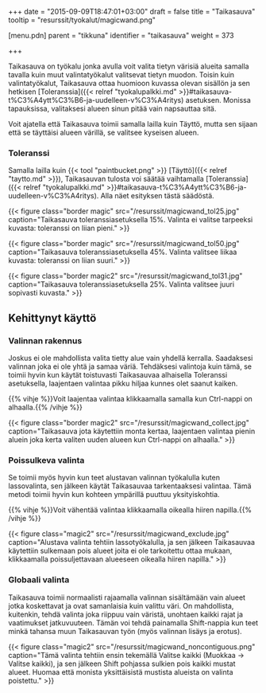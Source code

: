+++
date = "2015-09-09T18:47:01+03:00"
draft = false
title = "Taikasauva"
tooltip = "resurssit/tyokalut/magicwand.png"

[menu.pdn]
    parent = "tikkuna"
    identifier = "taikasauva"
    weight = 373

+++

Taikasauva on työkalu jonka avulla voit valita tietyn värisiä alueita samalla tavalla kuin muut valintatyökalut valitsevat tietyn
muodon. Toisin kuin valintatyökalut, Taikasauva ottaa huomioon kuvassa olevan sisällön ja sen hetkisen
[Toleranssia]({{< relref "tyokalupalkki.md" >}}#taikasauva-t%C3%A4ytt%C3%B6-ja-uudelleen-v%C3%A4ritys) asetuksen. Monissa tapauksissa,
valitaksesi alueen sinun pitää vain napsauttaa sitä.

Voit ajatella että Taikasauva toimii samalla lailla kuin Täyttö, mutta sen sijaan että se täyttäisi alueen värillä, se valitsee kyseisen alueen.

### Toleranssi

Samalla lailla kuin {{< tool "paintbucket.png" >}}
[Täyttö]({{< relref "taytto.md" >}}), Taikasauvan tulosta voi säätää vaihtamalla
[Toleranssia]({{< relref "tyokalupalkki.md" >}}#taikasauva-t%C3%A4ytt%C3%B6-ja-uudelleen-v%C3%A4ritys). Alla näet esityksen
tästä säädöstä.

{{< figure class="border magic" src="/resurssit/magicwand_tol25.jpg" caption="Taikasauva toleranssiasetuksella 15%. Valinta ei valitse tarpeeksi kuvasta: toleranssi on liian pieni." >}}

{{< figure class="border magic" src="/resurssit/magicwand_tol50.jpg" caption="Taikasauva toleranssiasetuksella 45%. Valinta valitsee liikaa kuvasta: toleranssi on liian suuri." >}}

{{< figure class="border magic2" src="/resurssit/magicwand_tol31.jpg" caption="Taikasauva toleranssiasetuksella 25%. Valinta valitsee juuri sopivasti kuvasta." >}}

## Kehittynyt käyttö

### Valinnan rakennus

Joskus ei ole mahdollista valita tietty alue vain yhdellä kerralla. Saadaksesi valinnan joka ei ole yhtä ja samaa väriä. Tehdäksesi
valintoja kuin tämä, se toimii hyvin kun käytät toistuvasti Taikasauvaa alhaisella Toleranssi asetuksella, laajentaen valintaa pikku
hiljaa kunnes olet saanut kaiken.

{{% vihje %}}Voit laajentaa valintaa klikkaamalla samalla kun Ctrl-nappi on alhaalla.{{% /vihje %}}

{{< figure class="border magic2" src="/resurssit/magicwand_collect.jpg" caption="Taikasauva jota käytettiin monta kertaa, laajentaen valintaa pienin aluein joka kerta valiten uuden alueen kun Ctrl-nappi on alhaalla." >}}

### Poissulkeva valinta

Se toimii myös hyvin kun teet alustavan valinnan työkalulla kuten lassovalinta, sen jälkeen käytät Taikasauvaa tarkentaaksesi valintaa.
Tämä metodi toimii hyvin kun kohteen ympärillä puuttuu yksityiskohtia.

{{% vihje %}}Voit vähentää valintaa klikkaamalla oikealla hiiren napilla.{{% /vihje %}}

{{< figure class="magic2" src="/resurssit/magicwand_exclude.jpg" caption="Alustava valinta tehtiin lassotyökalulla, ja sen jälkeen Taikasauvaa käytettiin sulkemaan pois alueet joita ei ole tarkoitettu ottaa mukaan, klikkaamalla poissuljettavaan alueeseen oikealla hiiren napilla." >}}

### Globaali valinta

Taikasauva toimii normaalisti rajaamalla valinnan sisältämään vain alueet jotka koskettavat ja ovat samanlaisia kuin valittu väri.
On mahdollista, kuitenkin, tehdä valinta joka riippuu vain väristä, unohtaen kaikki rajat ja vaatimukset jatkuvuuteen. Tämän voi
tehdä painamalla Shift-nappia kun teet minkä tahansa muun Taikasauvan työn (myös valinnan lisäys ja erotus).

{{< figure class="magic2" src="/resurssit/magicwand_noncontiguous.png" caption="Tämä valinta tehtiin ensin tekemällä Valitse kaikki (Muokkaa → Valitse kaikki), ja sen jälkeen Shift pohjassa sulkien pois kaikki mustat alueet. Huomaa että monista yksittäisistä mustista alueista on valinta poistettu." >}}
